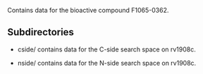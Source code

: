 Contains data for the bioactive compound F1065-0362.

## Subdirectories

- cside/ contains data for the C-side search space on rv1908c.

- nside/ contains data for the N-side search space on rv1908c.

